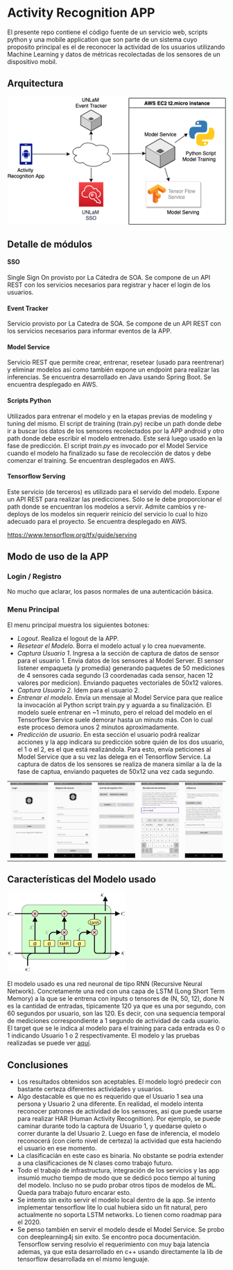 # Activity Recognition APP

El presente repo contiene el código fuente de un servicio web, scripts python y una mobile application 
que son parte de un sistema cuyo proposito principal es el de reconocer la actividad de los usuarios 
utilizando Machine Learning y datos de métricas recolectadas de los sensores de un dispositivo mobil.

## Arquitectura
![Architecture Diagram](DOC/activity-recgnition-architecture.png)

## Detalle de módulos

#### SSO
Single Sign On provisto por La Cátedra de SOA. Se compone de un API REST con los servicios necesarios para registrar y hacer el login de los usuarios.

#### Event Tracker
Servicio provisto por La Catedra de SOA. Se compone de un API REST con los servicios necesarios para informar eventos de la APP.

#### Model Service
Servicio REST que permite crear, entrenar, resetear (usado para reentrenar) y eliminar modelos así como también expone un endpoint para realizar las inferencias.
Se encuentra desarrollado en Java usando Spring Boot.
Se encuentra desplegado en AWS.

#### Scripts Python
Utilizados para entrenar el modelo y en la etapas previas de modeling y tuning del mismo. 
El script de training (train.py) recibe un path donde debe ir a buscar los datos de los sensores 
recolectados por la APP android y otro path donde debe escribir el modelo entrenado. Este será luego 
usado en la fase de predicción.
El script *train.py* es invocado por el Model Service cuando el modelo ha finalizado su fase de 
recolección de datos y debe comenzar el training.
Se encuentran desplegados en AWS.


#### Tensorflow Serving 
Este servicio (de terceros) es utilizado para el servido del modelo. 
Expone un API REST para realizar las predicciones. Sólo se le debe proporcionar el path donde se 
encuentran los modelos a servir. Admite cambios y re-deploys de los modelos sin requerir reinicio 
del servicio lo cual lo hizo adecuado para el proyecto. 
Se encuentra desplegado en AWS.

https://www.tensorflow.org/tfx/guide/serving

## Modo de uso de la APP

### Login / Registro
No mucho que aclarar, los pasos normales de una autenticación básica.

### Menu Principal
El menu principal muestra los siguientes botones:
* *Logout*. Realiza el logout de la APP. 
* *Resetear el Modelo*. Borra el modelo actual y lo crea nuevamente. 
* *Captura Usuario 1*. Ingresa a la sección de captura de datos de sensor para el usuario 1. 
Envia datos de los sensores al Model Server. El sensor listener empaqueta (y promedia) generando 
paquetes de 50 mediciones de 4 sensores cada segundo (3 coordenadas cada sensor, hacen 12 valores por medicion). 
Enviando paquetes vectoriales de 50x12 valores.   
* *Captura Usuario 2*. Idem para el usuario 2.
* *Entrenar el modelo*. Envía un mensaje al Model Service para que realice la invocación al Python 
script train.py y aguarda a su finalización. El modelo suele entrenar en ~1 minuto, pero el reload 
del modelo en el Tensorflow Service suele demorar hasta un minuto más. Con lo cual este proceso 
demora unos 2 minutos aproximadamente.
* *Predicción de usuario*. En esta sección el usuario podrá realizar acciones y la app indicara su 
predicción sobre quién de los dos usuario, el 1 o el 2, es el que está realizándola. 
Para esto, envía peticiones al Model Service que a su vez las delega en el Tensorflow Service. 
La captura de datos de los sensores se realiza de manera similar a la de la fase de captua, 
enviando paquetes de 50x12 una vez cada segundo.

<table><tr>
<td><img alt="Login" src="DOC/login.jpeg" width="200"></td>
<td><img alt="Sign Up" src="DOC/signup.jpeg" width="200"></td>
<td><img alt="Main Menu" src="DOC/menu.jpeg" width="200"></td>
<td><img alt="Data Collection" src="DOC/data-collection.jpeg" width="200"></td>
<td><img alt="Inference" src="DOC/inference.jpeg" width="200"></td>
</tr></table>

## Características del Modelo usado
![LSTM Network](DOC/LSTM.png)

El modelo usado es una red neuronal de tipo RNN (Recursive Neural Network). Concretamente una red 
con una capa de LSTM (Long Short Term Memory) a la que se le entrena con inputs o tensores de (N, 50, 12),
done N es la cantidad de entradas, tipicamente 120 ya que es una por segundo, con 60 segundos por usuario, son las 
120. Es decir, con una sequencia temporal de mediciones correspondiente a 1 segundo de actividad de 
cada usuario. 
El target que se le indica al modelo para el training para cada entrada es 0 o 1 indicando Usuario 
1 o 2 respectivamente. El modelo y las pruebas realizadas se puede ver [aquí](/CODIGO/models/modeling.ipynb). 


## Conclusiones
* Los resultados obtenidos son aceptables. El modelo logró predecir con bastante certeza diferentes actividades y usuarios.
* Algo destacable es que no es requerido que el Usuario 1 sea una persona y Usuario 2 una diferente. En realidad, el modelo intenta reconocer patrones de actividad de 
los sensores, asi que puede usarse para realizar HAR (Human Activity Recognition). 
Por ejemplo, se puede caminar durante todo la captura de Usuario 1, y quedarse quieto o correr durante la del Usuario 2. 
Luego en fase de inferencia, el modelo reconocerá (con cierto nivel de certeza) la actividad que esta haciendo el usuario en ese momento. 
* La clasificacián en este caso es binaria. No obstante se podria extender a una clasificaciones de N clases como trabajo futuro.
* Todo el trabajo de infrastructura, integración de los servicios y las app insumió mucho tiempo de modo que 
se dedicó poco tiempo al tuning del modelo. Incluso no se pudo probar otros tipos de modelos de ML. Queda para trabajo futuro encarar esto.
* Se intento sin exito servir el modelo local dentro de la app. Se intento implementar tensorflow lite
lo cual hubiera sido un fit natural, pero actualmente no soporta LSTM networks. Lo tienen como roadmap para el 2020.
* Se penso también en servir el modelo desde el Model Service. Se probo con deeplearning4j sin exito. Se encontro poca documentación. 
Tensorflow serving resolvio el requerimiento con muy baja latencia ademas, ya que esta desarrollado en c++ usando directamente 
la lib de tensorflow desarrollada en el mismo lenguaje. 





























